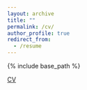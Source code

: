 ```yaml
---
layout: archive
title: ""
permalink: /cv/
author_profile: true
redirect_from:
  - /resume
---
```


{% include base_path %}

[CV](../files/CV_XuanLiang.pdf)